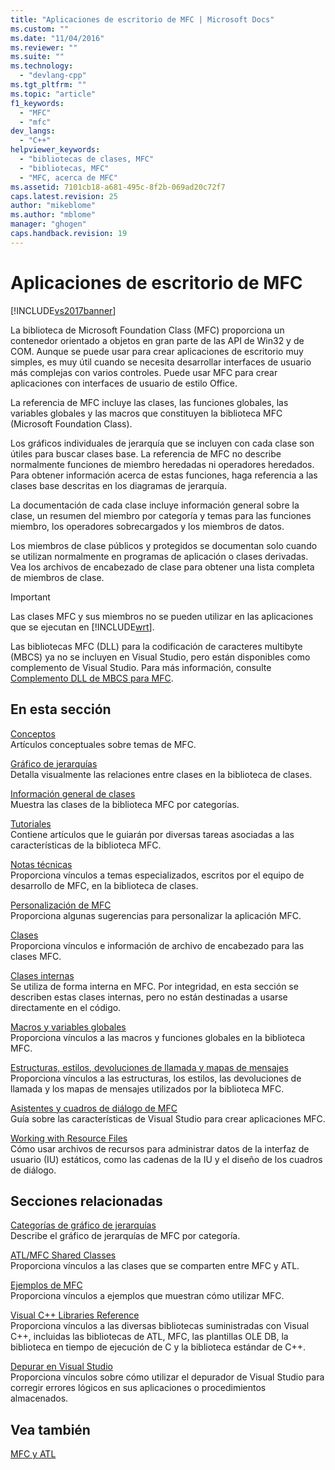 ```yaml
---
title: "Aplicaciones de escritorio de MFC | Microsoft Docs"
ms.custom: ""
ms.date: "11/04/2016"
ms.reviewer: ""
ms.suite: ""
ms.technology: 
  - "devlang-cpp"
ms.tgt_pltfrm: ""
ms.topic: "article"
f1_keywords: 
  - "MFC"
  - "mfc"
dev_langs: 
  - "C++"
helpviewer_keywords: 
  - "bibliotecas de clases, MFC"
  - "bibliotecas, MFC"
  - "MFC, acerca de MFC"
ms.assetid: 7101cb18-a681-495c-8f2b-069ad20c72f7
caps.latest.revision: 25
author: "mikeblome"
ms.author: "mblome"
manager: "ghogen"
caps.handback.revision: 19
---
```

# Aplicaciones de escritorio de MFC
[!INCLUDE[vs2017banner](../assembler/inline/includes/vs2017banner.md)]

La biblioteca de Microsoft Foundation Class \(MFC\) proporciona un contenedor orientado a objetos en gran parte de las API de Win32 y de COM.  Aunque se puede usar para crear aplicaciones de escritorio muy simples, es muy útil cuando se necesita desarrollar interfaces de usuario más complejas con varios controles.  Puede usar MFC para crear aplicaciones con interfaces de usuario de estilo Office.  
  
 La referencia de MFC incluye las clases, las funciones globales, las variables globales y las macros que constituyen la biblioteca MFC \(Microsoft Foundation Class\).  
  
 Los gráficos individuales de jerarquía que se incluyen con cada clase son útiles para buscar clases base.  La referencia de MFC no describe normalmente funciones de miembro heredadas ni operadores heredados.  Para obtener información acerca de estas funciones, haga referencia a las clases base descritas en los diagramas de jerarquía.  
  
 La documentación de cada clase incluye información general sobre la clase, un resumen del miembro por categoría y temas para las funciones miembro, los operadores sobrecargados y los miembros de datos.  
  
 Los miembros de clase públicos y protegidos se documentan solo cuando se utilizan normalmente en programas de aplicación o clases derivadas.  Vea los archivos de encabezado de clase para obtener una lista completa de miembros de clase.  
  
> [!IMPORTANT]
>  Las clases MFC y sus miembros no se pueden utilizar en las aplicaciones que se ejecutan en [!INCLUDE[wrt](../atl/reference/includes/wrt_md.md)].  
>   
>  Las bibliotecas MFC \(DLL\) para la codificación de caracteres multibyte \(MBCS\) ya no se incluyen en Visual Studio, pero están disponibles como complemento de Visual Studio.  Para más información, consulte [Complemento DLL de MBCS para MFC](../mfc/mfc-mbcs-dll-add-on.md).  
  
## En esta sección  
 [Conceptos](../mfc/mfc-concepts.md)  
 Artículos conceptuales sobre temas de MFC.  
  
 [Gráfico de jerarquías](../mfc/hierarchy-chart.md)  
 Detalla visualmente las relaciones entre clases en la biblioteca de clases.  
  
 [Información general de clases](../mfc/class-library-overview.md)  
 Muestra las clases de la biblioteca MFC por categorías.  
  
 [Tutoriales](../mfc/walkthroughs-mfc.md)  
 Contiene artículos que le guiarán por diversas tareas asociadas a las características de la biblioteca MFC.  
  
 [Notas técnicas](../mfc/mfc-technical-notes.md)  
 Proporciona vínculos a temas especializados, escritos por el equipo de desarrollo de MFC, en la biblioteca de clases.  
  
 [Personalización de MFC](../mfc/customization-for-mfc.md)  
 Proporciona algunas sugerencias para personalizar la aplicación MFC.  
  
 [Clases](../mfc/reference/mfc-classes.md)  
 Proporciona vínculos e información de archivo de encabezado para las clases MFC.  
  
 [Clases internas](../mfc/reference/internal-classes.md)  
 Se utiliza de forma interna en MFC.  Por integridad, en esta sección se describen estas clases internas, pero no están destinadas a usarse directamente en el código.  
  
 [Macros y variables globales](../mfc/reference/mfc-macros-and-globals.md)  
 Proporciona vínculos a las macros y funciones globales en la biblioteca MFC.  
  
 [Estructuras, estilos, devoluciones de llamada y mapas de mensajes](../mfc/reference/structures-styles-callbacks-and-message-maps.md)  
 Proporciona vínculos a las estructuras, los estilos, las devoluciones de llamada y los mapas de mensajes utilizados por la biblioteca MFC.  
  
 [Asistentes y cuadros de diálogo de MFC](../mfc/reference/mfc-wizards-and-dialog-boxes.md)  
 Guía sobre las características de Visual Studio para crear aplicaciones MFC.  
  
 [Working with Resource Files](../mfc/working-with-resource-files.md)  
 Cómo usar archivos de recursos para administrar datos de la interfaz de usuario \(IU\) estáticos, como las cadenas de la IU y el diseño de los cuadros de diálogo.  
  
## Secciones relacionadas  
 [Categorías de gráfico de jerarquías](../mfc/hierarchy-chart-categories.md)  
 Describe el gráfico de jerarquías de MFC por categoría.  
  
 [ATL\/MFC Shared Classes](../atl-mfc-shared/atl-mfc-shared-classes.md)  
 Proporciona vínculos a las clases que se comparten entre MFC y ATL.  
  
 [Ejemplos de MFC](../top/visual-cpp-samples.md)  
 Proporciona vínculos a ejemplos que muestran cómo utilizar MFC.  
  
 [Visual C\+\+ Libraries Reference](http://msdn.microsoft.com/es-es/fec23c40-10c0-4857-9cdc-33a3b99b30ae)  
 Proporciona vínculos a las diversas bibliotecas suministradas con Visual C\+\+, incluidas las bibliotecas de ATL, MFC, las plantillas OLE DB, la biblioteca en tiempo de ejecución de C y la biblioteca estándar de C\+\+.  
  
 [Depurar en Visual Studio](../Topic/Debugging%20in%20Visual%20Studio.md)  
 Proporciona vínculos sobre cómo utilizar el depurador de Visual Studio para corregir errores lógicos en sus aplicaciones o procedimientos almacenados.  
  
## Vea también  
 [MFC y ATL](../mfc/mfc-and-atl.md)